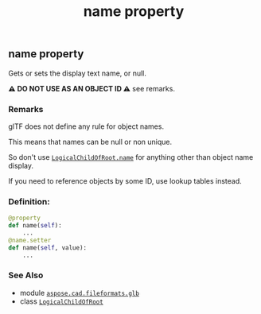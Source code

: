 ﻿---
title: name property
second_title: Aspose.CAD for Python via .NET API References
description: 
type: docs
weight: 70
url: /python-net/aspose.cad.fileformats.glb/logicalchildofroot/name/
is_root: false
---

## name property


Gets or sets the display text name, or null.

**⚠️ DO NOT USE AS AN OBJECT ID ⚠️**  see remarks.

### Remarks 


glTF does not define any rule for object names.

This means that names can be null or non unique.

So don't use [`LogicalChildOfRoot.name`](/cad/python-net/aspose.cad.fileformats.glb/logicalchildofroot#name) for anything other than object name display.

If you need to reference objects by some ID, use lookup tables instead.
### Definition:
```python
@property
def name(self):
    ...
@name.setter
def name(self, value):
    ...
```

### See Also
* module [`aspose.cad.fileformats.glb`](../../)
* class [`LogicalChildOfRoot`](/cad/python-net/aspose.cad.fileformats.glb/logicalchildofroot)
